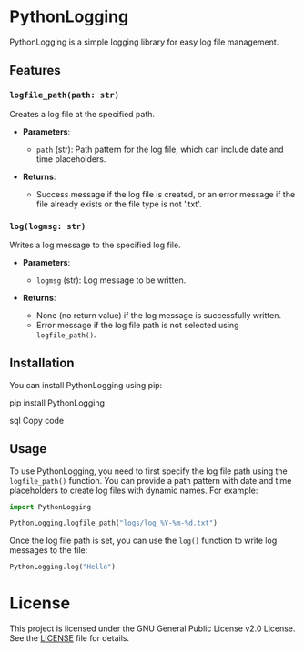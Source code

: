 # PythonLogging

PythonLogging is a simple logging library for easy log file management.

## Features

### `logfile_path(path: str)`

Creates a log file at the specified path.

- **Parameters**:
    - `path` (str): Path pattern for the log file, which can include date and time placeholders.

- **Returns**:
    - Success message if the log file is created, or an error message if the file already exists or the file type is not '.txt'.

### `log(logmsg: str)`

Writes a log message to the specified log file.

- **Parameters**:
    - `logmsg` (str): Log message to be written.

- **Returns**:
    - None (no return value) if the log message is successfully written.
    - Error message if the log file path is not selected using `logfile_path()`.

## Installation

You can install PythonLogging using pip:

pip install PythonLogging

sql
Copy code

## Usage

To use PythonLogging, you need to first specify the log file path using the `logfile_path()` function. You can provide a path pattern with date and time placeholders to create log files with dynamic names. For example:

```python
import PythonLogging

PythonLogging.logfile_path("logs/log_%Y-%m-%d.txt")
```

Once the log file path is set, you can use the `log()` function to write log messages to the file:
```python
PythonLogging.log("Hello")
```

# License

This project is licensed under the GNU General Public License v2.0 License. See the [LICENSE](https://github.com/SForces/PythonLogging/blob/main/LICENSE) file for details.